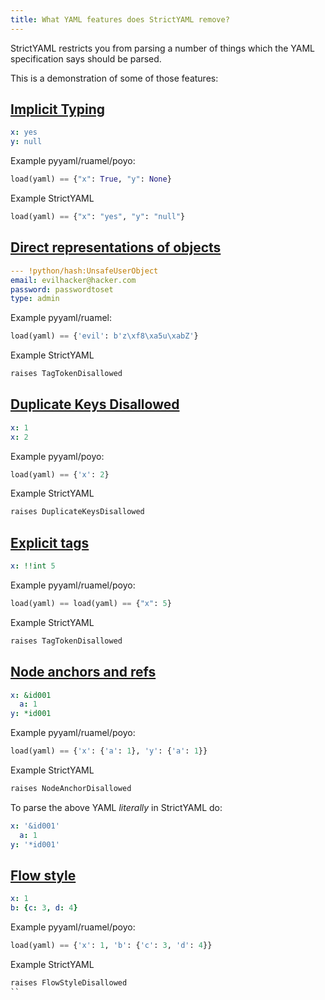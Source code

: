 ```yaml
---
title: What YAML features does StrictYAML remove?
---
```


StrictYAML restricts you from parsing a number of things which
the YAML specification says should be parsed.

This is a demonstration of some of those features:

[Implicit Typing](../why/implicit-typing-removed)
-------------------------------------------------

```yaml
x: yes
y: null
```

Example pyyaml/ruamel/poyo:

```python
load(yaml) == {"x": True, "y": None} 
```

Example StrictYAML

```python
load(yaml) == {"x": "yes", "y": "null"}
```

[Direct representations of objects](../why/binary-data-removed)
---------------------------------------------------------------

```yaml
--- !python/hash:UnsafeUserObject
email: evilhacker@hacker.com
password: passwordtoset
type: admin
```

Example pyyaml/ruamel:

```python
load(yaml) == {'evil': b'z\xf8\xa5u\xabZ'}
```

Example StrictYAML

```python
raises TagTokenDisallowed
```

[Duplicate Keys Disallowed](../why/duplicate-keys-disallowed)
-------------------------------------------------------------

```yaml
x: 1
x: 2
```

Example pyyaml/poyo:

```python
load(yaml) == {'x': 2}
```

Example StrictYAML

```python
raises DuplicateKeysDisallowed
```


[Explicit tags](../why/explicit-tags-removed)
---------------------------------------------

```yaml
x: !!int 5
```

Example pyyaml/ruamel/poyo:

```python
load(yaml) == load(yaml) == {"x": 5}
```

Example StrictYAML

```python
raises TagTokenDisallowed
```

[Node anchors and refs](node-anchors-and-references-removed)
------------------------------------------------------------

```yaml
x: &id001
  a: 1
y: *id001
```

Example pyyaml/ruamel/poyo:

```python
load(yaml) == {'x': {'a': 1}, 'y': {'a': 1}}
```

Example StrictYAML

```python
raises NodeAnchorDisallowed
```

To parse the above YAML *literally* in StrictYAML do:

```yaml
x: '&id001'
  a: 1
y: '*id001'
```

[Flow style](../why/flow-style-removed)
---------------------------------------

```yaml
x: 1
b: {c: 3, d: 4}
```

Example pyyaml/ruamel/poyo:

```python
load(yaml) == {'x': 1, 'b': {'c': 3, 'd': 4}}
```

Example StrictYAML

```python
raises FlowStyleDisallowed
`` 

